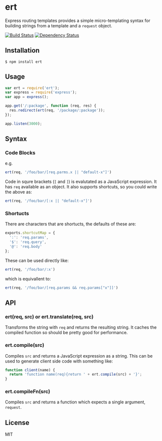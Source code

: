 # ert

Express routing templates provides a simple micro-templating syntax for building strings from a template and a `request` object.

[![Build Status](https://img.shields.io/travis/ForbesLindesay/ert/master.svg)](https://travis-ci.org/ForbesLindesay/ert)
[![Dependency Status](https://img.shields.io/david/ForbesLindesay/ert.svg)](https://david-dm.org/ForbesLindesay/ert)

## Installation

    $ npm install ert

## Usage

```js
var ert = require('ert');
var express = require('express');
var app = express();

app.get('/:package', function (req, res) {
  res.redirect(ert(req, '/package/:package'));
});

app.listen(3000);
```

## Syntax

### Code Blocks

e.g.

```js
ert(req, '/foo/bar/[req.parms.x || "default-x"]')
```

Code in squre brackets (`[` and `]`) is evalutated as a JavaScript expression.  It has `req` available as an object.  It also supports shortcuts, so you could write the above as:

```js
ert(req, '/foo/bar/[:x || "default-x"]')
```

### Shortucts

There are characters that are shortucts, the defaults of these are:

```js
exports.shortcutMap = {
  ':': 'req.params',
  '$': 'req.query',
  '@': 'req.body'
};
```

These can be used directly like:

```js
ert(req, '/foo/bar/:x')
```

which is equivallent to:

```js
ert(req, '/foo/bar/[req.params && req.params["x"]]')
```

## API

### ert(req, src) or ert.translate(req, src)

Transforms the string with `req` and returns the resulting string.  It caches the compiled function so should be pretty good for performance.

### ert.compile(src)

Compiles `src` and returns a JavaScript expression as a string.  This can be used to generate client side code with something like:

```js
function client(name) {
  return 'function name(req){return ' + ert.compile(src) + '}';
}
```

### ert.compileFn(src)

Compiles `src` and returns a function which expects a single argument, `request`.

## License

MIT
